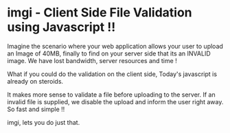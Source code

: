 # imgi - Client Side File Validation using Javascript !! 

Imagine the scenario where your web application allows your user to upload an Image of 40MB, finally to
find on your server side that its an INVALID image. We have lost bandwidth, server resources and time !

What if you could do the validation on the client side, Today's javascript is already on steroids.

It makes more sense to validate a file before uploading to the server. If an invalid file is supplied,
we disable the upload and inform the user right away. So fast and simple !!

imgi, lets you do just that.
